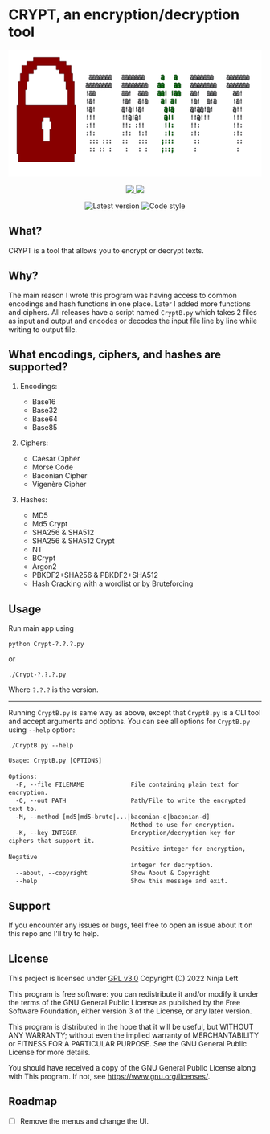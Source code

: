 # CRYPT, an encryption/decryption tool
![head](./modules/images/head.png)

<div align=center>
  <a href="https://github.com/ninja-left/CRYPT/blob/main/LICENSE">
    <img src="https://img.shields.io/github/license/ninja-left/CRYPT">
  </a>
  <a href="https://github.com/ninja-left/CRYPT">
    <img src="https://img.shields.io/github/commit-activity/m/ninja-left/CRYPT">
  </a>

![Latest version](https://img.shields.io/github/v/tag/ninja-left/CRYPT?label=Version&color=black) ![Code style](https://img.shields.io/badge/code%20style-black-000000.svg)

</div>


## What?
CRYPT is a tool that allows you to encrypt or decrypt texts.

## Why?
The main reason I wrote this program was having access to common encodings and hash
functions in one place. Later I added more functions and ciphers. All releases have
a script named `CryptB.py` which takes 2 files as input and output and encodes or
decodes the input file line by line while writing to output file.

## What encodings, ciphers, and hashes are supported?
1. Encodings:
   - Base16
   - Base32
   - Base64
   - Base85

2. Ciphers:
   - Caesar Cipher
   - Morse Code
   - Baconian Cipher
   - Vigenère Cipher

3. Hashes:
   - MD5
   - Md5 Crypt
   - SHA256 & SHA512
   - SHA256 & SHA512 Crypt
   - NT
   - BCrypt
   - Argon2
   - PBKDF2+SHA256 & PBKDF2+SHA512
   - Hash Cracking with a wordlist or by Bruteforcing

## Usage
Run main app using
```shell
python Crypt-?.?.?.py
```
or
```shell
./Crypt-?.?.?.py
```
Where `?.?.?` is the version.

---

Running `CryptB.py` is same way as above, except that `CryptB.py` is a CLI tool
and accept arguments and options.
You can see all options for `CryptB.py` using `--help` option:

```shell
./CryptB.py --help
```

```
Usage: CryptB.py [OPTIONS]

Options:
  -F, --file FILENAME             File containing plain text for encryption.
  -O, --out PATH                  Path/File to write the encrypted text to.
  -M, --method [md5|md5-brute|...|baconian-e|baconian-d]
                                  Method to use for encryption.
  -K, --key INTEGER               Encryption/decryption key for ciphers that support it.
                                  Positive integer for encryption, Negative
                                  integer for decryption.
  --about, --copyright            Show About & Copyright
  --help                          Show this message and exit.
```

## Support
If you encounter any issues or bugs, feel free to open an issue about it on this repo and I'll try to help.

## License
This project is licensed under [GPL v3.0] Copyright (C) 2022  Ninja Left

This program is free software: you can redistribute it and/or modify
it under the terms of the GNU General Public License as published by
the Free Software Foundation, either version 3 of the License, or
any later version.

This program is distributed in the hope that it will be useful,
but WITHOUT ANY WARRANTY; without even the implied warranty of
MERCHANTABILITY or FITNESS FOR A PARTICULAR PURPOSE.  See the
GNU General Public License for more details.

You should have received a copy of the GNU General Public License
along with This program. If not, see <https://www.gnu.org/licenses/>.

## Roadmap
- [ ] Remove the menus and change the UI.


[GPL v3.0]: ./LICENSE
